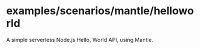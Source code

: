 # examples/scenarios/mantle/helloworld

A simple serverless Node.js Hello, World API, using Mantle.

